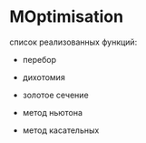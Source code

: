 # MOptimisation
список реализованных функций: 

 - перебор  

 - дихотомия 

 - золотое сечение 

 - метод ньютона 

 - метод касательных
